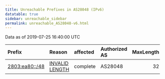 ```yaml
---
title: Unreachable Prefixes in AS28048 (IPv6)
datatable: true
sidebar: unreachable_sidebar
permalink: unreachable_AS28048-v6.html
---
```


Data as of 2019-07-25 16:40:00 UTC


<div class="datatable-begin"></div>

| Prefix                                                 | Reason                                                                                                   | affected   | Authorized AS   |   MaxLength | Anchor                                         |   unreachable /48s |
|:-------------------------------------------------------|:---------------------------------------------------------------------------------------------------------|:-----------|:----------------|------------:|:-----------------------------------------------|-------------------:|
| [2803:ea80::/48](https://stat.ripe.net/2803:ea80::/48) | [INVALID LENGTH](https://rpki-validator.ripe.net/announcement-preview?asn=AS28048&prefix=2803:ea80::/48) | complete   | AS28048         |          32 | [LACNIC](unreachable_LACNIC_RPKI_Root-v6.html) |                  1 |

<div class="datatable-end"></div>